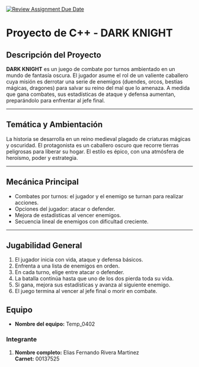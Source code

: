 [![Review Assignment Due Date](https://classroom.github.com/assets/deadline-readme-button-22041afd0340ce965d47ae6ef1cefeee28c7c493a6346c4f15d667ab976d596c.svg)](https://classroom.github.com/a/mi1WNrHU)
# Proyecto de C++ - DARK KNIGHT

## Descripción del Proyecto
**DARK KNIGHT** es un juego de combate por turnos ambientado en un mundo de fantasía oscura. El jugador asume el rol de un valiente caballero cuya misión es derrotar una serie de enemigos (duendes, orcos, bestias mágicas, dragones) para salvar su reino del mal que lo amenaza. A medida que gana combates, sus estadísticas de ataque y defensa aumentan, preparándolo para enfrentar al jefe final.

---

## Temática y Ambientación
La historia se desarrolla en un reino medieval plagado de criaturas mágicas y oscuridad. El protagonista es un caballero oscuro que recorre tierras peligrosas para liberar su hogar. El estilo es épico, con una atmósfera de heroísmo, poder y estrategia.

---

## Mecánica Principal
- Combates por turnos: el jugador y el enemigo se turnan para realizar acciones.
- Opciones del jugador: atacar o defender.
- Mejora de estadísticas al vencer enemigos.
- Secuencia lineal de enemigos con dificultad creciente.

---

## Jugabilidad General
1. El jugador inicia con vida, ataque y defensa básicos.
2. Enfrenta a una lista de enemigos en orden.
3. En cada turno, elige entre atacar o defender.
4. La batalla continúa hasta que uno de los dos pierda toda su vida.
5. Si gana, mejora sus estadísticas y avanza al siguiente enemigo.
6. El juego termina al vencer al jefe final o morir en combate.

##

## Equipo

- **Nombre del equipo:** Temp_0402

### Integrante

1. **Nombre completo:** Elias Fernando Rivera Martinez  
   **Carnet:** 00137525


